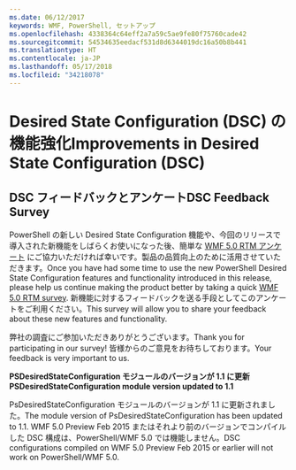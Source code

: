 ```yaml
---
ms.date: 06/12/2017
keywords: WMF, PowerShell, セットアップ
ms.openlocfilehash: 4338364c64eff2a7a59c5ae9fe80f75760cade42
ms.sourcegitcommit: 54534635eedacf531d8d6344019dc16a50b8b441
ms.translationtype: HT
ms.contentlocale: ja-JP
ms.lasthandoff: 05/17/2018
ms.locfileid: "34218078"
---
```

# <a name="improvements-in-desired-state-configuration-dsc"></a><span data-ttu-id="c34ea-102">Desired State Configuration (DSC) の機能強化</span><span class="sxs-lookup"><span data-stu-id="c34ea-102">Improvements in Desired State Configuration (DSC)</span></span>

## <a name="dsc-feedback-survey"></a><span data-ttu-id="c34ea-103">DSC フィードバックとアンケート</span><span class="sxs-lookup"><span data-stu-id="c34ea-103">DSC Feedback Survey</span></span>

<span data-ttu-id="c34ea-104">PowerShell の新しい Desired State Configuration 機能や、今回のリリースで導入された新機能をしばらくお使いになった後、簡単な [WMF 5.0 RTM アンケート](https://www.surveymonkey.com/r/SGLQM5W) にご協力いただければ幸いです。製品の品質向上のために活用させていただきます。</span><span class="sxs-lookup"><span data-stu-id="c34ea-104">Once you have had some time to use the new PowerShell Desired State Configuration features and functionality introduced in this release, please help us continue making the product better by taking a quick [WMF 5.0 RTM survey](https://www.surveymonkey.com/r/SGLQM5W).</span></span> <span data-ttu-id="c34ea-105">新機能に対するフィードバックを送る手段としてこのアンケートをご利用ください。</span><span class="sxs-lookup"><span data-stu-id="c34ea-105">This survey will allow you to share your feedback about these new features and functionality.</span></span>

<span data-ttu-id="c34ea-106">弊社の調査にご参加いただきありがとうございます。</span><span class="sxs-lookup"><span data-stu-id="c34ea-106">Thank you for participating in our survey!</span></span> <span data-ttu-id="c34ea-107">皆様からのご意見をお待ちしております。</span><span class="sxs-lookup"><span data-stu-id="c34ea-107">Your feedback is very important to us.</span></span>

<span data-ttu-id="c34ea-108">**PSDesiredStateConfiguration モジュールのバージョンが 1.1 に更新**</span><span class="sxs-lookup"><span data-stu-id="c34ea-108">**PSDesiredStateConfiguration module version updated to 1.1**</span></span>

<span data-ttu-id="c34ea-109">PsDesiredStateConfiguration モジュールのバージョンが 1.1 に更新されました。</span><span class="sxs-lookup"><span data-stu-id="c34ea-109">The module version of PsDesiredStateConfiguration has been updated to 1.1.</span></span> <span data-ttu-id="c34ea-110">WMF 5.0 Preview Feb 2015 またはそれより前のバージョンでコンパイルした DSC 構成は、PowerShell/WMF 5.0 では機能しません。</span><span class="sxs-lookup"><span data-stu-id="c34ea-110">DSC configurations compiled on WMF 5.0 Preview Feb 2015 or earlier will not work on PowerShell/WMF 5.0.</span></span>
